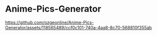 # Anime-Pics-Generator


 


https://github.com/ozgeonline/Anime-Pics-Generator/assets/118565489/ccf0c101-740a-4aa8-8c70-568810f355ab

